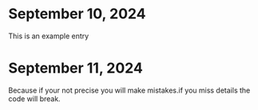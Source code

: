 # September 10, 2024

This is an example entry

# September 11, 2024

Because if your not precise you will make mistakes.if you miss details the code will break.
